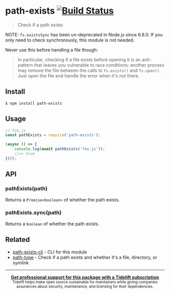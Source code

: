 # path-exists [![Build Status](https://travis-ci.com/sindresorhus/path-exists.svg?branch=master)](https://travis-ci.com/sindresorhus/path-exists)

> Check if a path exists

NOTE: `fs.existsSync` has been un-deprecated in Node.js since 6.8.0. If you only need to check synchronously, this module is not needed.

Never use this before handling a file though:

> In particular, checking if a file exists before opening it is an anti-pattern that leaves you vulnerable to race conditions: another process may remove the file between the calls to `fs.exists()` and `fs.open()`. Just open the file and handle the error when it's not there.

## Install

```
$ npm install path-exists
```

## Usage

```js
// foo.js
const pathExists = require('path-exists');

(async () => {
	console.log(await pathExists('foo.js'));
	//=> true
})();
```

## API

### pathExists(path)

Returns a `Promise<boolean>` of whether the path exists.

### pathExists.sync(path)

Returns a `boolean` of whether the path exists.

## Related

- [path-exists-cli](https://github.com/sindresorhus/path-exists-cli) - CLI for this module
- [path-type](https://github.com/sindresorhus/path-type) - Check if a path exists and whether it's a file, directory, or symlink

---

<div align="center">
	<b>
		<a href="https://tidelift.com/subscription/pkg/npm-path-exists?utm_source=npm-path-exists&utm_medium=referral&utm_campaign=readme">Get professional support for this package with a Tidelift subscription</a>
	</b>
	<br>
	<sub>
		Tidelift helps make open source sustainable for maintainers while giving companies<br>assurances about security, maintenance, and licensing for their dependencies.
	</sub>
</div>
